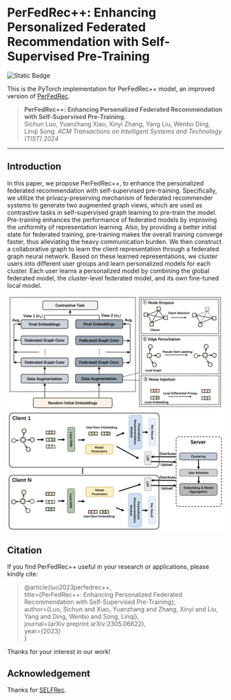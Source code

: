 # PerFedRec++: Enhancing Personalized Federated Recommendation with Self-Supervised Pre-Training






![Static Badge](https://img.shields.io/badge/Paper-PDF-blue?style=flat&link=https%3A%2F%2Farxiv.org%2Fpdf%2F2305.06622.pdf)


This is the PyTorch implementation for PerFedRec++ model, an improved version of [PerFedRec](https://github.com/sichunluo/PerFedRec).


> **PerFedRec++: Enhancing Personalized Federated Recommendation with Self-Supervised Pre-Training.**  
Sichun Luo, Yuanzhang Xiao, Xinyi Zhang, Yang Liu, Wenbo Ding, Linqi Song.
*ACM Transactions on Intelligent Systems and Technology (TIST) 2024*


---

## Introduction
In this paper, we propose PerFedRec++, to enhance the personalized federated recommendation with self-supervised pre-training. Specifically, we utilize the privacy-preserving mechanism of federated recommender systems to generate two augmented graph views, which are used as contrastive tasks in self-supervised graph learning to pre-train the model. Pre-training enhances the performance of federated models by improving the uniformity of representation learning. Also, by providing a better initial state for federated training, pre-training makes the overall training converge faster, thus alleviating the heavy communication burden. We then construct a collaborative graph to learn the client representation through a federated graph neural network. Based on these learned representations, we cluster users into different user groups and learn personalized models for each cluster. Each user learns a personalized model by combining the global federated model, the cluster-level federated model, and its own fine-tuned local model.

![Pre-Training](/fig/fig1.png)
![Training](/fig/fig2.png)

## Citation
If you find PerFedRec++ useful in your research or applications, please kindly cite:

> @article{luo2023perfedrec++,  
  title={PerFedRec++: Enhancing Personalized Federated Recommendation with Self-Supervised Pre-Training},  
  author={Luo, Sichun and Xiao, Yuanzhang and Zhang, Xinyi and Liu, Yang and Ding, Wenbo and Song, Linqi},  
  journal={arXiv preprint arXiv:2305.06622},  
  year={2023}  
}

Thanks for your interest in our work!


## Acknowledgement
Thanks for [SELFRec](https://github.com/Coder-Yu/SELFRec).
